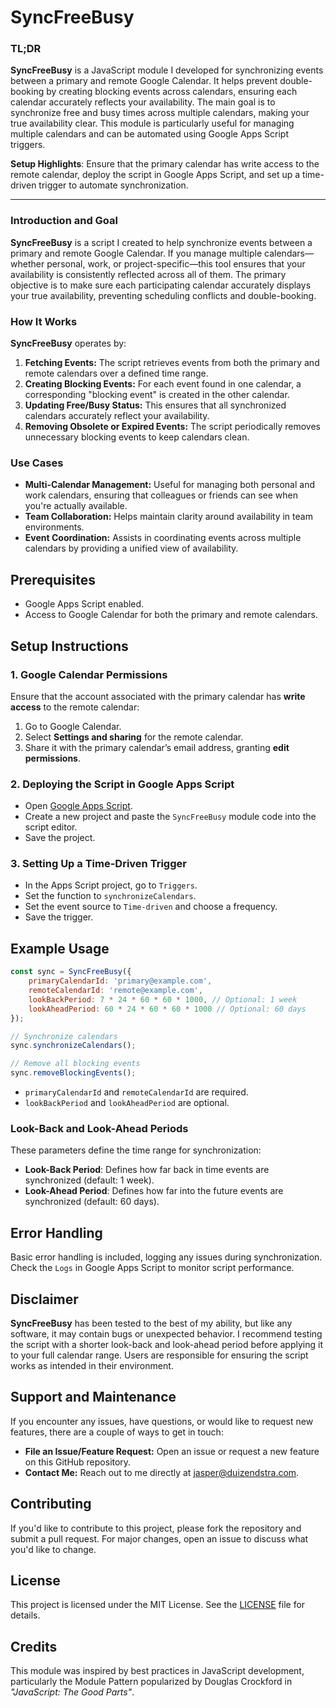 # SyncFreeBusy

### TL;DR

**SyncFreeBusy** is a JavaScript module I developed for synchronizing events between a primary and remote Google Calendar. It helps prevent double-booking by creating blocking events across calendars, ensuring each calendar accurately reflects your availability. The main goal is to synchronize free and busy times across multiple calendars, making your true availability clear. This module is particularly useful for managing multiple calendars and can be automated using Google Apps Script triggers.

**Setup Highlights**: Ensure that the primary calendar has write access to the remote calendar, deploy the script in Google Apps Script, and set up a time-driven trigger to automate synchronization.

---

### Introduction and Goal

**SyncFreeBusy** is a script I created to help synchronize events between a primary and remote Google Calendar. If you manage multiple calendars—whether personal, work, or project-specific—this tool ensures that your availability is consistently reflected across all of them. The primary objective is to make sure each participating calendar accurately displays your true availability, preventing scheduling conflicts and double-booking.

### How It Works

**SyncFreeBusy** operates by:

1. **Fetching Events:** The script retrieves events from both the primary and remote calendars over a defined time range.
2. **Creating Blocking Events:** For each event found in one calendar, a corresponding "blocking event" is created in the other calendar.
3. **Updating Free/Busy Status:** This ensures that all synchronized calendars accurately reflect your availability.
4. **Removing Obsolete or Expired Events:** The script periodically removes unnecessary blocking events to keep calendars clean.

### Use Cases

- **Multi-Calendar Management:** Useful for managing both personal and work calendars, ensuring that colleagues or friends can see when you're actually available.
- **Team Collaboration:** Helps maintain clarity around availability in team environments.
- **Event Coordination:** Assists in coordinating events across multiple calendars by providing a unified view of availability.

## Prerequisites

- Google Apps Script enabled.
- Access to Google Calendar for both the primary and remote calendars.

## Setup Instructions

### 1. Google Calendar Permissions

Ensure that the account associated with the primary calendar has **write access** to the remote calendar:

1. Go to Google Calendar.
2. Select **Settings and sharing** for the remote calendar.
3. Share it with the primary calendar’s email address, granting **edit permissions**.

### 2. Deploying the Script in Google Apps Script

- Open [Google Apps Script](https://script.google.com/).
- Create a new project and paste the `SyncFreeBusy` module code into the script editor.
- Save the project.

### 3. Setting Up a Time-Driven Trigger

- In the Apps Script project, go to `Triggers`.
- Set the function to `synchronizeCalendars`.
- Set the event source to `Time-driven` and choose a frequency.
- Save the trigger.

## Example Usage

```javascript
const sync = SyncFreeBusy({
    primaryCalendarId: 'primary@example.com',
    remoteCalendarId: 'remote@example.com',
    lookBackPeriod: 7 * 24 * 60 * 60 * 1000, // Optional: 1 week
    lookAheadPeriod: 60 * 24 * 60 * 60 * 1000 // Optional: 60 days
});

// Synchronize calendars
sync.synchronizeCalendars();

// Remove all blocking events
sync.removeBlockingEvents();
```

- `primaryCalendarId` and `remoteCalendarId` are required.
- `lookBackPeriod` and `lookAheadPeriod` are optional.

### Look-Back and Look-Ahead Periods

These parameters define the time range for synchronization:

- **Look-Back Period**: Defines how far back in time events are synchronized (default: 1 week).
- **Look-Ahead Period**: Defines how far into the future events are synchronized (default: 60 days).

## Error Handling

Basic error handling is included, logging any issues during synchronization. Check the `Logs` in Google Apps Script to monitor script performance.

## Disclaimer

**SyncFreeBusy** has been tested to the best of my ability, but like any software, it may contain bugs or unexpected behavior. I recommend testing the script with a shorter look-back and look-ahead period before applying it to your full calendar range. Users are responsible for ensuring the script works as intended in their environment.

## Support and Maintenance

If you encounter any issues, have questions, or would like to request new features, there are a couple of ways to get in touch:

- **File an Issue/Feature Request:** Open an issue or request a new feature on this GitHub repository.
- **Contact Me:** Reach out to me directly at [jasper@duizendstra.com](mailto:jasper@duizendstra.com).

## Contributing

If you'd like to contribute to this project, please fork the repository and submit a pull request. For major changes, open an issue to discuss what you'd like to change.

## License

This project is licensed under the MIT License. See the [LICENSE](LICENSE) file for details.

## Credits

This module was inspired by best practices in JavaScript development, particularly the Module Pattern popularized by Douglas Crockford in *"JavaScript: The Good Parts"*.
